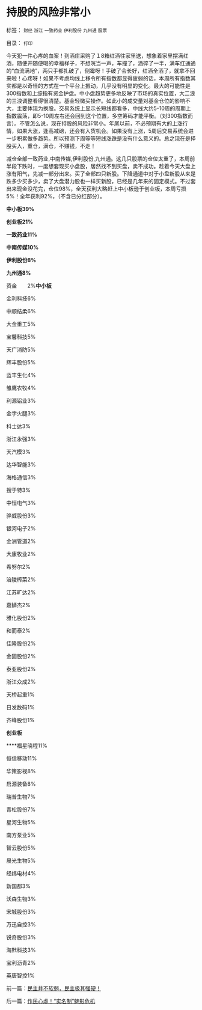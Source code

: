 # 持股的风险非常小

标签： `财经` `浙江` `一致药业` `伊利股份` `九州通` `股票` 

目录： `打印`

今天犯一件心疼的血案！到酒庄采购了１8箱红酒往家里送，想象着家里摆满红酒，随便开随便喝的幸福样子，不想咣当一声，车撞了，酒碎了一半，满车红通通的“血流满地”，两只手都扎破了，倒霉呀！手破了会长好，红酒全洒了，就拿不回来啦！心疼呀！如果不考虑均线上移令所有指数都显得疲弱的话，本周所有指数其实都是以奇怪的方式在一个平台上振动，几乎没有明显的变化。最大的可能性是300指数和上综指有资金护盘。中小盘趋势更多地反映了市场的真实位置，大二浪的三浪调整看得很清楚。基金轻微买操作。如此小的成交量对基金仓位的影响不大，主要体现为换股。交易系统上显示长短线都看多，中线大约5-10周的周期上指数震荡，即5-10周左右还会回到这个位置，多空筹码才能平衡。（对300指数而言）。不管怎么说，现在持股的风险非常小。年尾以前，不必预期有大的上涨行情，如果大涨，逢高减磅，还会有入货机会。如果没有上涨，5周后交易系统会进一步积累做多趋势。所以预测下周等等短线涨跌是没有什么意义的。总之现在是择股买入，重仓，满仓，不赚钱，不走！



减仓全部一致药业,中南传媒,伊利股份,九州通。这几只股票的仓位太重了，本周前半段下跌时，一度想套现买小盘股，居然找不到买盘，卖不成功。趁着今天大盘上涨有阳气，先减一部分出来。买了全部四只新股。下降通道中对于小盘新股从来是跌多少买多少，卖了大盘潜力股也一样买新股，已经是几年来的固定模式。不过套出来现金没花完，仓位98%，全天获利大略赶上中小板逊于创业板，本周亏损5%！全年获利92%，（不含已分红部分）。

**中小板39%**

**创业板21%**

**一致药业11%**

**中南传媒10%**

**伊利股份8%**

**九州通8%**

资金　　2%**中小板**

金利科技6%

中顺结柔6%

大金重工5%

宝馨科技5%

天广消防5%

辉丰股份5%

蓝丰生化4%

雏鹰农牧4%

利源铝业3%

金字火腿3%

科士达3%

浙江永强3%

天汽模3%

达华智能3%

海格通信3%

搜于特3%

中恒电气3%

骅威股份3%

银河电子2%

金洲管道2%

大康牧业2%

希努尔2%

涪陵榨菜2%

江苏旷达2%

嘉鳞杰2%

雅化股份2%

和而泰2%

佳隆股份2%

金固股份2%

泰亚股份2%

浙江众成2%

天桥起重1%

日发数码1%

齐峰股份1%



**创业板**

****福星晓程11%

恒信移动11%

华策影视8%

启源装备8%

瑞普生物7%

青松股份7%

星河生物5%

南方泵业5%

智云股份5%

晨光生物5%

经纬电材4%

新国都3%

沃森生物3%

宋城股份3%

万迅自控3%

锐奇股份3%

海黓科技3%

宝利沥青2%

英唐智控1%

前一篇：[民主并不软弱，民主极其强硬！](../../../2010/12/9/民主并不软弱，民主极其强硬！.md)

后一篇：[作民心虚！“实名制”魅影危机](../../../2010/12/10/作民心虚！“实名制”魅影危机.md)